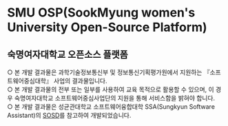 # SMU OSP(SookMyung women's University Open-Source Platform)

## 숙명여자대학교 오픈소스 플랫폼
○ 본 개발 결과물은 과학기술정보통신부 및 정보통신기획평가원에서 지원하는 『소프트웨어중심대학』 사업의 결과물입니다.  
○ 본 개발 결과물의 전부 또는 일부를 사용하여 교육 목적으로 활용할 수 있으며, 이 경우 숙명여자대학교 소프트웨어중심사업단의 지원을 통해 서비스함을 밝혀야 합니다.  
○ 본 개발 결과물은 성균관대학교 소프트웨어융합대학 SSA(Sungkyun Software Assistant)의 [SOSD](https://github.com/SKKU-OSP/SKKU-OSP)를 참고하여 개발되었습니다.  
